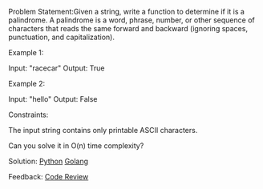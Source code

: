 Problem Statement:Given a string, write a function to determine if it is a palindrome. A palindrome is a word, phrase, number, or other sequence of characters that reads the same forward and backward (ignoring spaces, punctuation, and capitalization).

Example 1:

Input: "racecar"
Output: True

Example 2:

Input: "hello"
Output: False

Constraints:

The input string contains only printable ASCII characters.

Can you solve it in O(n) time complexity?

Solution:
    [Python](../python/003.py)
    [Golang](../golang/003.go)

Feedback:
    [Code Review](../code_review/003.md)